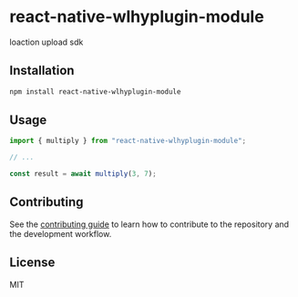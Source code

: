 # react-native-wlhyplugin-module

loaction upload sdk

## Installation

```sh
npm install react-native-wlhyplugin-module
```

## Usage

```js
import { multiply } from "react-native-wlhyplugin-module";

// ...

const result = await multiply(3, 7);
```

## Contributing

See the [contributing guide](CONTRIBUTING.md) to learn how to contribute to the repository and the development workflow.

## License

MIT
